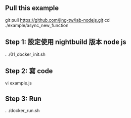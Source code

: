 ## Pull this example
git pull https://github.com/jing-tw/lab-nodejs.git
cd ./example/async_new_function


## Step 1:  設定使用 nightbuild 版本 node js
. ./01_docker_init.sh


## Step 2: 寫 code
vi example.js


## Step 3: Run
. ./docker_run.sh

